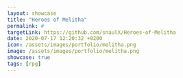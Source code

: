 ```yaml
---
layout: showcase
title: "Heroes of Melitha"
permalink: #
targetLink: https://github.com/snaulX/Heroes-of-Melitha
date: 2020-07-17 12:20:32 +0200
icon: /assets/images/portfolio/melitha.png
image: /assets/images/portfolio/melitha.png
showcase: true
tags: [rpg]
---
```

